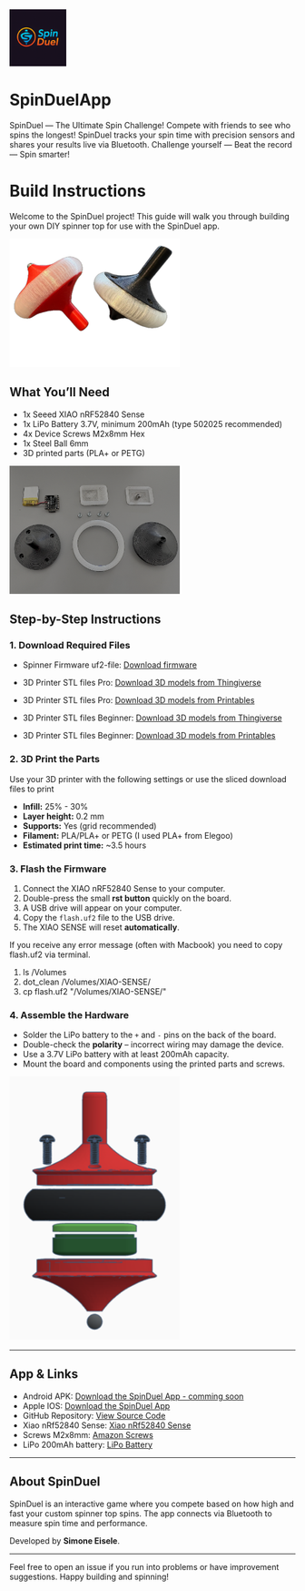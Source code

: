 <img src="images/appIcon.png" alt="Example Image" width="100"/> 

# SpinDuelApp
SpinDuel — The Ultimate Spin Challenge! Compete with friends to see who spins the longest! SpinDuel tracks your spin time with precision sensors and shares your results live via Bluetooth. Challenge yourself — Beat the record — Spin smarter!

# Build Instructions
Welcome to the SpinDuel project! This guide will walk you through building your own DIY spinner top for use with the SpinDuel app.

<img src="images/spinner_rbrw.png" alt="Example Image" width="300"/> 

## What You’ll Need
- 1x Seeed XIAO nRF52840 Sense  
- 1x LiPo Battery 3.7V, minimum 200mAh (type 502025 recommended)  
- 4x Device Screws M2x8mm Hex  
- 1x Steel Ball 6mm  
- 3D printed parts (PLA+ or PETG)  

<img src="images/spinner_parts.png" alt="Example Image" width="300"/> 

## Step-by-Step Instructions

### 1. Download Required Files
- Spinner Firmware uf2-file: [Download firmware](https://github.com/SmonSE/SpinDuelApp/tree/main/firmware)  
- 3D Printer STL files Pro: [Download 3D models from Thingiverse](https://www.thingiverse.com/thing:7108494)
- 3D Printer STL files Pro: [Download 3D models from Printables](https://www.printables.com/model/1374079-spinduel-diy-spinning-top-with-ios-android-app)

- 3D Printer STL files Beginner: [Download 3D models from Thingiverse](https://www.thingiverse.com/thing:7112117)
- 3D Printer STL files Beginner: [Download 3D models from Printables](https://www.printables.com/model/1377999-spinduel-diy-spinning-top-beginner-with-ios-androi)

### 2. 3D Print the Parts

Use your 3D printer with the following settings or use the sliced download files to print
- **Infill:** 25% - 30%  
- **Layer height:** 0.2 mm  
- **Supports:** Yes (grid recommended)  
- **Filament:** PLA/PLA+ or PETG (I used PLA+ from Elegoo)
- **Estimated print time:** ~3.5 hours  

### 3. Flash the Firmware
1. Connect the XIAO nRF52840 Sense to your computer.  
2. Double-press the small **rst button** quickly on the board.  
3. A USB drive will appear on your computer.  
4. Copy the `flash.uf2` file to the USB drive.
5. The XIAO SENSE will reset **automatically**.

If you receive any error message (often with Macbook) you need to copy flash.uf2 via terminal.
1. ls /Volumes
2. dot_clean /Volumes/XIAO-SENSE/
3. cp flash.uf2 "/Volumes/XIAO-SENSE/"

### 4. Assemble the Hardware
- Solder the LiPo battery to the `+` and `-` pins on the back of the board.  
- Double-check the **polarity** – incorrect wiring may damage the device.  
- Use a 3.7V LiPo battery with at least 200mAh capacity.  
- Mount the board and components using the printed parts and screws.

<img src="images/assembly overview.png" alt="Example Image" width="300"/> 

---

## App & Links
- Android APK: [Download the SpinDuel App - comming soon](https://example.com/spinduel.apk)
- Apple IOS: [Download the SpinDuel App](https://apps.apple.com/app/id6749465246)
- GitHub Repository: [View Source Code](https://github.com/SmonSE/SpinDuelApp)
- Xiao nRf52840 Sense: [Xiao nRf52840 Sense](https://www.seeedstudio.com/Seeed-XIAO-BLE-Sense-nRF52840-p-5253.html)
- Screws M2x8mm: [Amazon Screws](https://www.amazon.de/dp/B012THI93G?ref=cm_sw_r_cso_cp_apin_dp_YSDDT776W2MJ7Y2KDNH1&ref_=cm_sw_r_cso_cp_apin_dp_YSDDT776W2MJ7Y2KDNH1&social_share=cm_sw_r_cso_cp_apin_dp_YSDDT776W2MJ7Y2KDNH1&th=1)
- LiPo 200mAh battery: [LiPo Battery](https://www.amazon.de/dp/B0CSS49XFG?ref=cm_sw_r_cso_cp_apin_dp_PTYF9ETNQ7S0J1P7GSTV&ref_=cm_sw_r_cso_cp_apin_dp_PTYF9ETNQ7S0J1P7GSTV&social_share=cm_sw_r_cso_cp_apin_dp_PTYF9ETNQ7S0J1P7GSTV)
---

## About SpinDuel
SpinDuel is an interactive game where you compete based on how high and fast your custom spinner top spins. The app connects via Bluetooth to measure spin time and performance.

Developed by **Simone Eisele**.

---

Feel free to open an issue if you run into problems or have improvement suggestions. Happy building and spinning!
